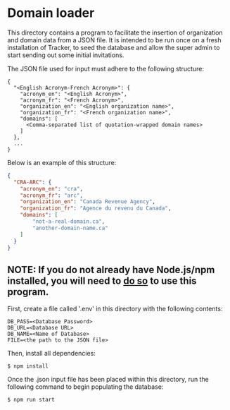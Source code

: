 # Domain loader

This directory contains a program to facilitate the insertion of organization and domain data from a JSON file. It is intended to be run once on a fresh installation of Tracker, to seed the database and allow the super admin to start sending out some initial invitations.

The JSON file used for input must adhere to the following structure:

```
{
  "<English Acronym-French Acronym>": {
    "acronym_en": "<English Acronym>",
    "acronym_fr": "<French Acronym>",
    "organization_en": "<English organization name>",
    "organization_fr": "<French organization name>",
    "domains": [
      <Comma-separated list of quotation-wrapped domain names>
    ]
  },
  ...
}
```

Below is an example of this structure:

```json
{
  "CRA-ARC": {
    "acronym_en": "cra",
    "acronym_fr": "arc",
    "organization_en": "Canada Revenue Agency",
    "organization_fr": "Agence du revenu du Canada",
    "domains": [
        "not-a-real-domain.ca",
        "another-domain-name.ca"
    ]
  }
}
```

## NOTE: If you do not already have Node.js/npm installed, you will need to [do so](https://docs.npmjs.com/downloading-and-installing-node-js-and-npm) to use this program.

First, create a file called '.env' in this directory with the following contents:

```
DB_PASS=<Database Password>
DB_URL=<Database URL>
DB_NAME=<Name of Database>
FILE=<the path to the JSON file>
```

Then, install all dependencies:

```
$ npm install
```

Once the .json input file has been placed within this directory, run the following command to begin populating the database:

```
$ npm run start
```
